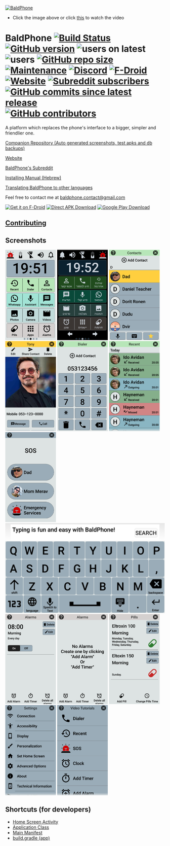 [![BaldPhone](https://raw.githubusercontent.com/UriahShaulMandel/BaldPhone/master/logo/rectangle.png)](https://www.youtube.com/watch?v=G33E4XQp_Xw)
 - Click the image above or click [this](https://www.youtube.com/watch?v=G33E4XQp_Xw) to watch the video


# BaldPhone [![Build Status](https://travis-ci.com/UriahShaulMandel/BaldPhone.svg?branch=master)](https://travis-ci.com/UriahShaulMandel/BaldPhone) [![GitHub version](https://img.shields.io/github/tag/UriahShaulMandel/BaldPhone.svg)](https://github.com/UriahShaulMandel/BaldPhone/releases/latest) ![users on latest](https://img.shields.io/endpoint?url=https%3A%2F%2Fbaldphone.com%2Fdb_db%2Fbadges%2Fget_badge_latest.php) ![users](https://img.shields.io/endpoint?url=https%3A%2F%2Fbaldphone.com%2Fdb_db%2Fbadges%2Fget_badge.php) [![GitHub repo size](https://img.shields.io/github/repo-size/UriahShaulMandel/BaldPhone)](https://github.com/UriahShaulMandel/BaldPhone) [![Maintenance](https://img.shields.io/maintenance/yes/2022)](https://github.com/UriahShaulMandel/BaldPhone) [![Discord](https://img.shields.io/discord/633644055779213362?label=Chat%20%28Discord%29)](https://discord.gg/K4XTNWN) [![F-Droid](https://img.shields.io/f-droid/v/com.bald.uriah.baldphone)](https://f-droid.org/packages/com.bald.uriah.baldphone/) [![Website](https://img.shields.io/website?down_color=red&down_message=down&up_color=green&up_message=online&url=http%3A%2F%2Fbaldphone.com)](http://baldphone.com) [![Subreddit subscribers](https://img.shields.io/reddit/subreddit-subscribers/baldphone?color=orange)](https://reddit.com/r/baldphone) [![GitHub commits since latest release](https://img.shields.io/github/commits-since/UriahShaulMandel/BaldPhone/latest)](https://github.com/UriahShaulMandel/BaldPhone/releases/tag/latest) [![GitHub contributors](https://img.shields.io/github/contributors-anon/UriahShaulMandel/BaldPhone)](https://github.com/UriahShaulMandel/BaldPhone/graphs/contributors)



A platform which replaces the phone's interface to a bigger, simpler and friendlier one.


[Companion Repository (Auto generated screenshots, test apks and db backups)](https://github.com/UriahShaulMandel/BaldPhoneCompanion)


[Website](https://baldphone.com)

[BaldPhone's Subreddit](https://www.reddit.com/r/BaldPhone/)

[Installing Manual (Hebrew)](https://github.com/UriahShaulMandel/BaldPhone/raw/master/manual/Manual%20hebrew.pdf)

[Translating BaldPhone to other languages](https://github.com/UriahShaulMandel/BaldPhone/blob/master/translating/TRANSLATING.md)

Feel free to contact me at baldphone.contact@gmail.com


[<img src="https://fdroid.gitlab.io/artwork/badge/get-it-on.png" alt="Get it on F-Droid" height="120">](https://f-droid.org/packages/com.bald.uriah.baldphone)
[<img src="https://github.com/UriahShaulMandel/BaldPhone/blob/master/logo/direct_apk_download.png?raw=true" alt="Direct APK Download" height="80">](http://bit.ly/BALDPHONE)
[<img src="https://play.google.com/intl/en_us/badges/static/images/badges/en_badge_web_generic.png" alt="Google Play Download" height="120">](https://play.google.com/store/apps/details?id=com.bald.uriah.baldphone.gp)




## [Contributing](https://github.com/UriahShaulMandel/BaldPhone/blob/master/CONTRIBUTING.md)

## Screenshots
[<img src="fastlane/metadata/android/en-US/images/phoneScreenshots/homescreen%20white.jpg" width=160>](https://raw.githubusercontent.com/UriahShaulMandel/BaldPhone/master/fastlane/metadata/android/en-US/images/phoneScreenshots/homescreen%20white.jpg)
[<img src="fastlane/metadata/android/en-US/images/phoneScreenshots/homescreen%20black.jpg" width=160>](https://raw.githubusercontent.com/UriahShaulMandel/BaldPhone/master/fastlane/metadata/android/en-US/images/phoneScreenshots/homescreen%20black.jpg)
[<img src="fastlane/metadata/android/en-US/images/phoneScreenshots/contacts.jpg" width=160>](https://raw.githubusercontent.com/UriahShaulMandel/BaldPhone/master/fastlane/metadata/android/en-US/images/phoneScreenshots/contacts.jpg)
[<img src="fastlane/metadata/android/en-US/images/phoneScreenshots/tony.jpg" width=160>](https://raw.githubusercontent.com/UriahShaulMandel/BaldPhone/master/fastlane/metadata/android/en-US/images/phoneScreenshots/tony.jpg)
[<img src="fastlane/metadata/android/en-US/images/phoneScreenshots/dialer.jpg" width=160>](https://raw.githubusercontent.com/UriahShaulMandel/BaldPhone/master/fastlane/metadata/android/en-US/images/phoneScreenshots/dialer.jpg)
[<img src="fastlane/metadata/android/en-US/images/phoneScreenshots/recents.jpg" width=160>](https://raw.githubusercontent.com/UriahShaulMandel/BaldPhone/master/fastlane/metadata/android/en-US/images/phoneScreenshots/recents.jpg)
[<img src="fastlane/metadata/android/en-US/images/phoneScreenshots/sos.jpg" width=160>](https://raw.githubusercontent.com/UriahShaulMandel/BaldPhone/master/fastlane/metadata/android/en-US/images/phoneScreenshots/sos.jpg)
[<img src="fastlane/metadata/android/en-US/images/phoneScreenshots/keyboard.jpg" width=505.68>](https://raw.githubusercontent.com/UriahShaulMandel/BaldPhone/master/fastlane/metadata/android/en-US/images/phoneScreenshots/keyboard.jpg)
[<img src="fastlane/metadata/android/en-US/images/phoneScreenshots/alarms.jpg" width=160>](https://raw.githubusercontent.com/UriahShaulMandel/BaldPhone/master/fastlane/metadata/android/en-US/images/phoneScreenshots/alarms.jpg)
[<img src="fastlane/metadata/android/en-US/images/phoneScreenshots/alarms%20empty.jpg" width=160>](https://raw.githubusercontent.com/UriahShaulMandel/BaldPhone/master/fastlane/metadata/android/en-US/images/phoneScreenshots/alarms%20empty.jpg)
[<img src="fastlane/metadata/android/en-US/images/phoneScreenshots/pills.jpg" width=160>](https://raw.githubusercontent.com/UriahShaulMandel/BaldPhone/master/fastlane/metadata/android/en-US/images/phoneScreenshots/pills.jpg)
[<img src="fastlane/metadata/android/en-US/images/phoneScreenshots/settings.jpg" width=160>](https://raw.githubusercontent.com/UriahShaulMandel/BaldPhone/master/fastlane/metadata/android/en-US/images/phoneScreenshots/settings.jpg)
[<img src="fastlane/metadata/android/en-US/images/phoneScreenshots/video%20tutorials.jpg" width=160>](https://raw.githubusercontent.com/UriahShaulMandel/BaldPhone/master/fastlane/metadata/android/en-US/images/phoneScreenshots/video%20tutorials.jpg)


## Shortcuts (for developers)
 - [Home Screen Activity](https://github.com/UriahShaulMandel/BaldPhone/blob/master/app/src/main/java/com/bald/uriah/baldphone/activities/HomeScreenActivity.java)
 - [Application Class](https://github.com/UriahShaulMandel/BaldPhone/blob/master/app/src/main/java/com/bald/uriah/baldphone/BaldPhone.java)
 - [Main Manifest](https://github.com/UriahShaulMandel/BaldPhone/blob/master/app/src/main/AndroidManifest.xml)
 - [build.gradle (app)](https://github.com/UriahShaulMandel/BaldPhone/blob/master/app/build.gradle)
